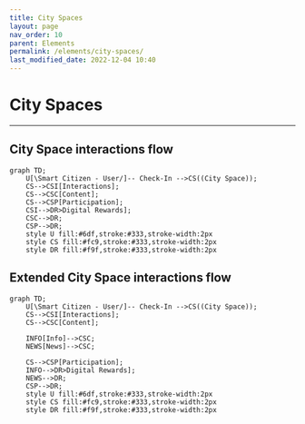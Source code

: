```yaml
---
title: City Spaces
layout: page
nav_order: 10
parent: Elements
permalink: /elements/city-spaces/
last_modified_date: 2022-12-04 10:40
---
```


# City Spaces

----------------

## City Space interactions flow

```mermaid
graph TD;
    U[\Smart Citizen - User/]-- Check-In -->CS((City Space));
    CS-->CSI[Interactions];
    CS-->CSC[Content];
    CS-->CSP[Participation];
    CSI-->DR>Digital Rewards];
    CSC-->DR;
    CSP-->DR;
    style U fill:#6df,stroke:#333,stroke-width:2px
    style CS fill:#fc9,stroke:#333,stroke-width:2px
    style DR fill:#f9f,stroke:#333,stroke-width:2px
```


## Extended City Space interactions flow

```mermaid
graph TD;
    U[\Smart Citizen - User/]-- Check-In -->CS((City Space));
    CS-->CSI[Interactions];
    CS-->CSC[Content];
    
    INFO[Info]-->CSC;
    NEWS[News]-->CSC;
    
    CS-->CSP[Participation];
    INFO-->DR>Digital Rewards];
    NEWS-->DR;
    CSP-->DR;
    style U fill:#6df,stroke:#333,stroke-width:2px
    style CS fill:#fc9,stroke:#333,stroke-width:2px
    style DR fill:#f9f,stroke:#333,stroke-width:2px
```
